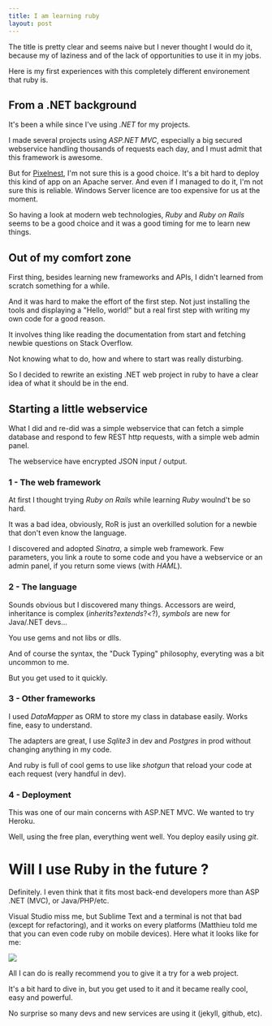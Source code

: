 ```yaml
---
title: I am learning ruby
layout: post
---
```


The title is pretty clear and seems naive but I never thought I would do it, because my of laziness and of the lack of opportunities to use it in my jobs.

Here is my first experiences with this completely different environement that ruby is.

## From a .NET background

It's been a while since I've using *.NET* for my projects. 

I made several projects using *ASP.NET MVC*, especially a big secured webservice handling thousands of requests each day, and I must admit that this framework is awesome.

But for [Pixelnest](http://pixelnest.io), I'm not sure this is a good choice. It's a bit hard to deploy this kind of app on an Apache server. And even if I managed to do it, I'm not sure this is reliable. Windows Server licence are too expensive for us at the moment.

So having a look at modern web technologies, *Ruby* and *Ruby on Rails* seems to be a good choice and it was a good timing for me to learn new things.

## Out of my comfort zone

First thing, besides learning new frameworks and APIs, I didn't learned from scratch something for a while.

And it was hard to make the effort of the first step. Not just installing the tools and displaying a "Hello, world!" but a real first step with writing my own code for a good reason.

It involves thing like reading the documentation from start and fetching newbie questions on Stack Overflow.

Not knowing what to do, how and where to start was really disturbing. 

So I decided to rewrite an existing .NET web project in ruby to have a clear idea of what it should be in the end.

## Starting a little webservice

What I did and re-did was a simple webservice that can fetch a simple database and respond to few REST http requests, with a simple web admin panel.

The webservice have encrypted JSON input / output.

### 1 - The web framework

At first I thought trying *Ruby on Rails* while learning *Ruby* woulnd't be so hard. 

It was a bad idea, obviously, RoR is just an overkilled solution for a newbie that don't even know the language.

I discovered and adopted *Sinatra*, a simple web framework. Few parameters, you link a route to some code and you have a webservice or an admin panel, if you return some views (with *HAML*).


### 2 - The language

Sounds obvious but I discovered many things. Accessors are weird, inheritance is complex (*inherits*?*extends*?*<*?), *symbols* are new for Java/.NET devs…

You use gems and not libs or dlls.

And of course the syntax, the "Duck Typing" philosophy, everyting was a bit uncommon to me.

But you get used to it quickly. 

### 3 - Other frameworks

I used *DataMapper* as ORM to store my class in database easily. Works fine, easy to understand.

The adapters are great, I use *Sqlite3* in dev and *Postgres* in prod without changing anything in my code.

And ruby is full of cool gems to use like *shotgun* that reload your code at each request (very handful in dev).

### 4 - Deployment

This was one of our main concerns with ASP.NET MVC. We wanted to try Heroku.

Well, using the free plan, everything went well. You deploy easily using *git*.

# Will I use Ruby in the future ?

Definitely. I even think that it fits most back-end developers more than ASP .NET (MVC), or Java/PHP/etc.

Visual Studio miss me, but Sublime Text and a terminal is not that bad (except for refactoring), and it works on every platforms (Matthieu told me that you can even code ruby on mobile devices). Here what it looks like for me:

<img src="{{site.url}}/static/content/posts/2013-07-10/my-ruby-dev-env.png" />

All I can do is really recommend you to give it a try for a web project. 

It's a bit hard to dive in, but you get used to it and it became really cool, easy and powerful. 

No surprise so many devs and new services are using it (jekyll, github, etc).
